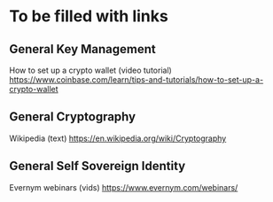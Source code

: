 # To be filled with links

## General Key Management
How to set up a crypto wallet (video tutorial) https://www.coinbase.com/learn/tips-and-tutorials/how-to-set-up-a-crypto-wallet

## General Cryptography
Wikipedia (text) https://en.wikipedia.org/wiki/Cryptography

## General Self Sovereign Identity
Evernym webinars (vids) https://www.evernym.com/webinars/
